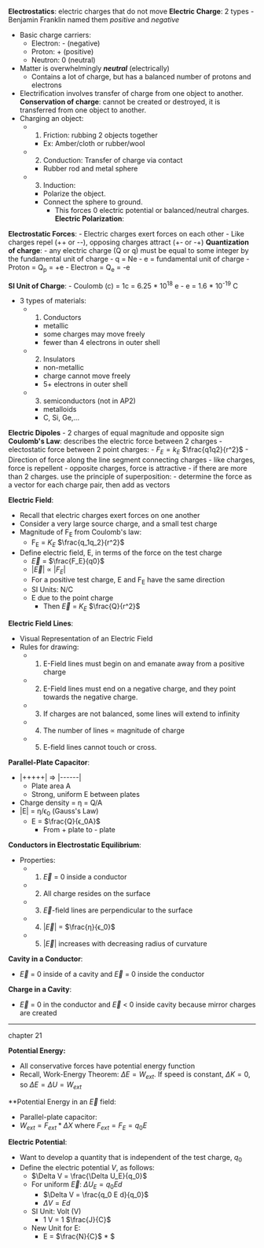 **Electrostatics**: electric charges that do not move
**Electric Charge**: 2 types
	- Benjamin Franklin named them *positive* and *negative*
- Basic charge carriers:
	- Electron: - (negative)
	- Proton: + (positive)
	- Neutron: 0 (neutral)
- Matter is overwhelmingly ***neutral*** (electrically)
	- Contains a lot of charge, but has a balanced number of protons and electrons
- Electrification involves transfer of charge from one object to another.
**Conservation of charge**: cannot be created or destroyed, it is transferred from one object to another.
- Charging an object:
	- 1) Friction: rubbing 2 objects together
		- Ex: Amber/cloth or rubber/wool
	- 2) Conduction: Transfer of charge via contact
		- Rubber rod and metal sphere
	- 3) Induction: 
		- Polarize the object.
		- Connect the sphere to ground.
			- This forces 0 electric potential or balanced/neutral charges.
**Electric Polarization**:

**Electrostatic Forces**:
	- Electric charges exert forces on each other
	- Like charges repel (++ or --), opposing charges attract (+- or -+)
**Quantization of charge**:
	- any electric charge (Q or q) must be equal to some integer by the fundamental unit of charge
		- q = Ne
			- e = fundamental unit of charge
				- Proton = Q<sub>p</sub> = +e
				- Electron = Q<sub>e</sub> = -e

**SI Unit of Charge**:
	- Coulomb (c) = 1c = 6.25 * 10<sup>18</sup> e
	- e = 1.6 * 10<sup>-19</sup> C
- 3 types of materials:
	- 1. Conductors
		- metallic 
		- some charges may move freely
		- fewer than 4 electrons in outer shell
	- 2. Insulators
		- non-metallic
		- charge cannot move freely
		- 5+ electrons in outer shell
	- 3. semiconductors (not in AP2)
		- metalloids
		- C, Si, Ge,...

**Electric Dipoles**
	- 2 charges of equal magnitude and opposite sign
**Coulomb's Law**: describes the electric force between 2 charges
	- electostatic force between 2 point charges:
		- $F_E = k_E$ $\frac{q1q2}{r^2}$
		- Direction of force along the line segment connecting charges
		- like charges, force is repellent
		- opposite charges, force is attractive
		- if there are more than 2 charges. use the principle of superposition:
			- determine the force as a vector for each charge pair, then add as vectors

**Electric Field**: 
- Recall that electric charges exert forces on one another
- Consider a very large source charge, and a small test charge
- Magnitude of F<sub>E</sub> from Coulomb's law:
	- F<sub>E</sub> = $K_E$ $\frac{q_1q_2}{r^2}$
- Define electric field, E, in terms of the force on the test charge
	- $\overrightarrow{E}$ = $\frac{F_E}{q0}$
	- |$\overrightarrow{E}$| ∝ |$F_E$|
	- For a positive test charge, E and F<sub>E</sub> have the same direction
	- SI Units: N/C
	- E due to the point charge
		- Then $\overrightarrow{E}$ = $K_E$ $\frac{Q}{r^2}$

**Electric Field Lines**:
- Visual Representation of an Electric Field
- Rules for drawing:
	- 1. E-Field lines must begin on and emanate away from a positive charge
	- 2. E-Field lines must end on a negative charge, and they point towards the negative charge.
	- 3. If charges are not balanced, some lines will extend to infinity
	- 4. The number of lines ∝ magnitude of charge
	- 5. E-field lines cannot touch or cross. 

**Parallel-Plate Capacitor**:
- |+++++| => |------|
	- Plate area A
	- Strong, uniform E between plates
- Charge density = η = Q/A
- |E| = η/ϵ<sub>0</sub> (Gauss's Law)
	- E = $\frac{Q}{ϵ_0A}$
		- From + plate to - plate

**Conductors in Electrostatic Equilibrium**:
- Properties:
	- 1) $\overrightarrow{E}$ = 0 inside a conductor
	- 2) All charge resides on the surface
	- 3) $\overrightarrow{E}$-field lines are perpendicular to the surface
	- 4) |$\overrightarrow{E}$| = $\frac{η}{ϵ_0}$
	- 5) |$\overrightarrow{E}$| increases with decreasing radius of curvature

**Cavity in a Conductor**:
- $\overrightarrow{E}$ = 0 inside of a cavity and $\overrightarrow{E}$ = 0 inside the conductor

**Charge in a Cavity**:
- $\overrightarrow{E}$ = 0 in the conductor and $\overrightarrow{E}$ < 0 inside cavity because mirror charges are created

---------------------------------------------------------
chapter 21

**Potential Energy:**
- All conservative forces have potential energy function
- Recall, Work-Energy Theorem: $\Delta E = W_{ext}$. If speed is constant, $\Delta K = 0$, so $\Delta E = \Delta U = W_{ext}$

**Potential Energy in an $\overrightarrow{E}$ field:
- Parallel-plate capacitor:
- $W_{ext} = F_{ext} * \Delta X$ where $F_{ext} = F_E = q_0 E$

**Electric Potential**:
- Want to develop a quantity that is independent of the test charge, $q_0$
- Define the electric potential $V$, as follows: 
	- $\Delta V = \frac{\Delta U_E}{q_0}$
	- For uniform $\overrightarrow{E}$: $\Delta U_E = q_0 E d$ 
		- $\Delta V = \frac{q_0 E d}{q_0}$ 
		- $\Delta V = E d$
	- SI Unit: Volt (V)
		- 1 V = 1 $\frac{J}{C}$
	- New Unit for E:
		-  E = $\frac{N}{C}$ * $